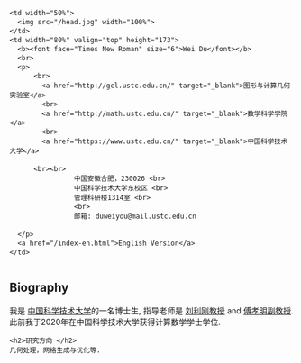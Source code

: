 <html xmlns="http://www.w3.org/1999/xhtml" xml:lang="en" slick-uniqueid="3">
<head>
<meta http-equiv="Content-Type" content="text/html; charset=UTF-8">
<meta name="keywords" content="杜伟, 中国科学技术大学"> 
<meta name="description" content="杜伟&#39;s home page">
<link rel="stylesheet" href="./Homepage_files/style/jemdoc.css" type="text/css">
<style type="text/css">
</style>
<title>杜伟 - Homepage</title>
<link rel="shortcut icon" href="./head.jpg" >
<!--link rel="shortcut icon" type="image/gif" href="./Homepage_files/img/animated_favicon1.gif" -->
</head>


<body>
<div id="layout-content" style="margin-top:25px">

<table  border="0"  width="100%"> <tbody>
  <tr>
    
    <td width="50%">
      <img src="/head.jpg" width="100%">
    </td>
    <td width="80%" valign="top" height="173">
      <b><font face="Times New Roman" size="6">Wei Du</font></b>
      <br> 
      <p>       
          <br>
			<a href="http://gcl.ustc.edu.cn/" target="_blank">图形与计算几何实验室</a>
			<br>
			<a href="http://math.ustc.edu.cn/" target="_blank">数学科学学院 </a>
			<br>
			<a href="https://www.ustc.edu.cn/" target="_blank">中国科学技术大学</a>

          <br><br>
					中国安徽合肥，230026 <br>
					中国科学技术大学东校区 <br>
					管理科研楼1314室 <br>
					<br>
					邮箱: duweiyou@mail.ustc.edu.cn

      </p>
      <a href="/index-en.html">English Version</a>
    </td>
    
  </tr>
</tbody> </table>


<table  border="0" width="100%"> <tbody>
  <tr>
    <h2>Biography</h2>
    <p style="text-align:justify;">
      我是 <a href="http://en.ustc.edu.cn/" target="_blank">中国科学技术大学</a>的一名博士生,
      指导老师是 <a href="http://staff.ustc.edu.cn/~lgliu">刘利刚教授</a> and <a href="http://staff.ustc.edu.cn/~fuxm">傅孝明副教授</a>.
	此前我于2020年在中国科学技术大学获得计算数学学士学位.
    </p>
  </tr>
 
    <h2>研究方向 </h2>
    几何处理，网格生成与优化等.
</tbody></table>

